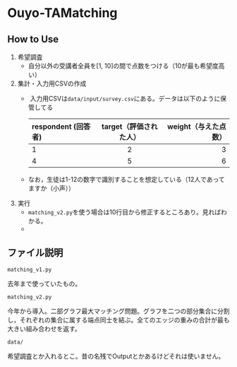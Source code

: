 # Ouyo-TAMatching

## How to Use
1. 希望調査
    - 自分以外の受講者全員を[1, 10]の間で点数をつける（10が最も希望度高い）
2. 集計・入力用CSVの作成
    -  入力用CSVは`data/input/survey.csv`にある。データは以下のように保管してる

        | respondent (回答者) | target（評価された人） | weight（与えた点数） |
        |:---|:---:|---:|
        |1 |2 |3 |
        |4 |5 |6 |
    - なお，生徒は1-12の数字で識別することを想定している（12人であってますか（小声））
3. 実行
    - `matching_v2.py`を使う場合は10行目から修正するところあり。見ればわかる。
    - 

## ファイル説明
`matching_v1.py`

去年まで使っていたもの。

`matching_v2.py`

今年から導入。二部グラフ最大マッチング問題。グラフを二つの部分集合に分割し，それぞれの集合に属する端点同士を結ぶ。全てのエッジの重みの合計が最も大きい組み合わせを返す。

`data/`

希望調査とか入れるとこ。昔の名残でOutputとかあるけどそれは使いません。
